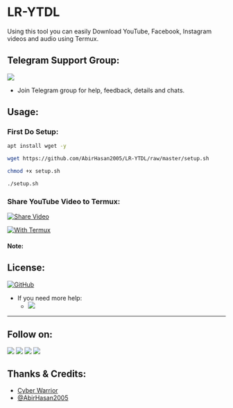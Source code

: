 # LR-YTDL
Using this tool you can easily Download YouTube, Facebook, Instagram videos and audio using Termux.

## Telegram Support Group:
<a href="https://t.me/linux_repo"><img src="https://img.shields.io/badge/Join-Telegram%20Group-blue.svg?logo=telegram"></a>

* Join Telegram group for help, feedback, details and chats.

## Usage:
### First Do Setup:
```bash
apt install wget -y

wget https://github.com/AbirHasan2005/LR-YTDL/raw/master/setup.sh

chmod +x setup.sh

./setup.sh
```
### Share YouTube Video to Termux:
[![Share Video](https://telegra.ph/file/265d9e748f703f227dbca.jpg)](https://t.me/linux_repo)

[![With Termux](https://telegra.ph/file/8fd546c37ab766da2b1c8.jpg)](https://t.me/linux_repo)

#### Note:


## License:
[![GitHub](https://img.shields.io/github/license/AbirHasan2005/LR-YTDL?color=blue)](https://github.com/AbirHasan2005/LR-YTDL/blob/master/LICENSE)

- If you need more help:
    - <a href="https://t.me/linux_repo"><img src="https://img.shields.io/badge/Join-Telegram%20Group-blue.svg?logo=telegram"></a>
---

## Follow on:
<a href="https://github.com/AbirHasan2005"><img src="https://img.shields.io/badge/GitHub-Follow%20on%20GitHub-inactive.svg?logo=github"></a> <a href="https://twitter.com/AbirHasan2005"><img src="https://img.shields.io/badge/Twitter-Follow%20on%20Twitter-informational.svg?logo=twitter"></a> <a href="https://facebook.com/AbirHasan2005"><img src="https://img.shields.io/badge/Facebook-Follow%20on%20Facebook-blue.svg?logo=facebook"></a> <a href="https://instagram.com/AbirHasan2005"><img src="https://img.shields.io/badge/Instagram-Follow%20on%20Instagram-important.svg?logo=instagram"></a>

## Thanks & Credits:

- [Cyber Warrior](https://telegram.dog/Cyberw4rriors)
- [@AbirHasan2005](https://telegram.dog/AbirHasan2005)

